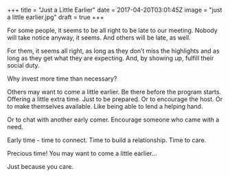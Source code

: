 
+++
title = "Just a Little Earlier"
date = 2017-04-20T03:01:45Z
image = "just a little earlier.jpg"
draft = true
+++

For some people, it seems to be all right to be late to our meeting. Nobody will take notice anyway, it seems. And others will be late, as well.

For them, it seems all right, as long as they don’t miss the highlights and as long as they get what they are expecting. And, by showing up, fulfill their social duty.

Why invest more time than necessary?

Others may want to come a little earlier. Be there before the program starts. Offering a little extra time. Just to be prepared. Or to encourage the host. Or to make themselves available. Like being able to lend a helping hand. 

Or to chat with another early comer. Encourage someone who came with a need.

Early time - time to connect. Time to build a relationship. Time to care.

Precious time!
You may want to come a little earlier…

Just because you care.